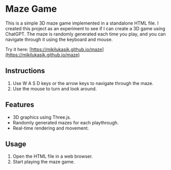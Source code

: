 # Maze Game

This is a simple 3D maze game implemented in a standalone HTML file. I created this project as an experiment to see if I can create a 3D game using ChatGPT. The maze is randomly generated each time you play, and you can navigate through it using the keyboard and mouse.

Try it here:
[https://mikilukasik.github.io/maze](https://mikilukasik.github.io/maze)

## Instructions

1. Use W A S D keys or the arrow keys to navigate through the maze.
2. Use the mouse to turn and look around.

## Features

- 3D graphics using Three.js.
- Randomly generated mazes for each playthrough.
- Real-time rendering and movement.

## Usage

1. Open the HTML file in a web browser.
2. Start playing the maze game.
